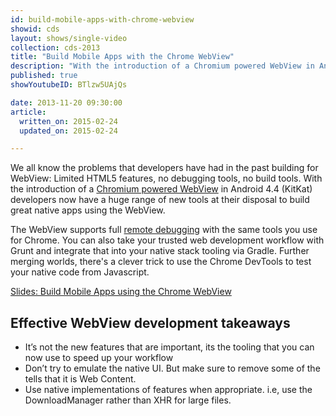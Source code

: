 ```yaml
---
id: build-mobile-apps-with-chrome-webview
showid: cds
layout: shows/single-video
collection: cds-2013
title: "Build Mobile Apps with the Chrome WebView"
description: "With the introduction of a Chromium powered WebView in Android 4.4 (KitKat) developers now have a huge range of new tools at their disposal to build great native apps using the WebView."
published: true
showYoutubeID: BTlzw5UAjQs

date: 2013-11-20 09:30:00
article:
  written_on: 2015-02-24
  updated_on: 2015-02-24

---
```


We all know the problems that developers have had in the past building for WebView:  Limited HTML5 features, no debugging tools, no build tools.  With the introduction of a [Chromium powered WebView](https://developers.google.com/chrome/mobile/docs/webview/overview) in Android 4.4 (KitKat) developers now have a huge range of new tools at their disposal to build great native apps using the WebView.

The WebView supports full [remote debugging](https://developers.google.com/chrome-developer-tools/docs/remote-debugging#debugging-webviews) with the same tools you use for Chrome. You can also take your trusted web development workflow with Grunt and integrate that into your native stack tooling via Gradle.  Further merging worlds, there's a clever trick to use the Chrome DevTools to test your native code from Javascript.

[Slides: Build Mobile Apps using the Chrome WebView](http://gauntface.co.uk/presentations/chrome-dev-summit-2013/chrome-webview/)

## Effective WebView development takeaways

+  It’s not the new features that are important, its the tooling that you can now use to speed up your workflow
+  Don’t try to emulate the native UI.  But make sure to remove some of the tells that it is Web Content.
+  Use native implementations of features when appropriate.  i.e, use the DownloadManager rather than XHR for large files.


